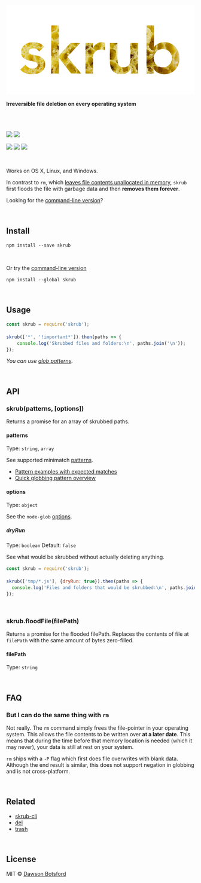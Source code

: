 <p align="center">
  <a><img src="img/logo.png" title="skrub logo"/></a>

  <br>

  <b>Irreversible file deletion on every operating system</b>

  <br>
  <br><br><a href="https://travis-ci.org/dawsonbotsford/skrub"><img src="https://api.travis-ci.org/dawsonbotsford/skrub.svg?branch=master"></a>
  <a href="https://ci.appveyor.com/project/dawsonbotsford/skrub"><img src="https://ci.appveyor.com/api/projects/status/3x9sboy9jsil33mb?svg=true"></a>

  <br>

  <a href="https://www.npmjs.com/package/skrub"><img src="https://img.shields.io/npm/v/skrub.svg"></a>
  <a href="http://npmjs.org/skrub"><img src="http://img.shields.io/npm/dm/skrub.svg?style=flat"></a>
  <a href="https://github.com/sindresorhus/xo"><img src="https://img.shields.io/badge/code_style-XO-5ed9c7.svg"></a>
</p>

<br>

Works on OS X, Linux, and Windows.

In contrast to `rm`, which [leaves file contents unallocated in memory](http://unix.stackexchange.com/questions/10883/where-do-files-go-when-the-rm-command-is-issued), `skrub` first floods the file with garbage data and then **removes them forever**.

Looking for the [command-line version](https://github.com/dawsonbotsford/skrub-cli)?

<br>

## Install

```
npm install --save skrub
```

<br>

Or try the [command-line version](https://github.com/dawsonbotsford/skrub-cli)
```
npm install --global skrub
```
<br>

## Usage

```js
const skrub = require('skrub');

skrub(['*', '!important*']).then(paths => {
    console.log('Skrubbed files and folders:\n', paths.join('\n'));
});
```

*You can use [glob patterns](https://github.com/sindresorhus/globby#globbing-patterns).*

<br>

## API

### skrub(patterns, [options])

Returns a promise for an array of skrubbed paths.

#### patterns

Type: `string`, `array`

See supported minimatch [patterns](https://github.com/isaacs/minimatch#usage).

- [Pattern examples with expected matches](https://github.com/sindresorhus/multimatch/blob/master/test.js)
- [Quick globbing pattern overview](https://github.com/sindresorhus/multimatch#globbing-patterns)

#### options

Type: `object`

See the `node-glob` [options](https://github.com/isaacs/node-glob#options).

##### dryRun

Type: `boolean`
Default: `false`

See what would be skrubbed without actually deleting anything.

```js
const skrub = require('skrub');

skrub(['tmp/*.js'], {dryRun: true}).then(paths => {
  console.log('Files and folders that would be skrubbed:\n', paths.join('\n'));
});
```

<br>

### skrub.floodFile(filePath)

Returns a promise for the flooded filePath. Replaces the contents of file at `filePath` with the same amount of bytes zero-filled.

#### filePath

Type: `string`

<br>

## FAQ

### But I can do the same thing with `rm`

Not really. The `rm` command simply frees the file-pointer in your operating system. This allows the file contents to be written over **at a later date**. This means that during the time before that memory location is needed (which it may never), your data is still at rest on your system.

`rm` ships with a `-P` flag which first does file overwrites with blank data. Although the end result is similar, this does not support negation in globbing and is not cross-platform.

<br>

## Related

* [skrub-cli](https://github.com/dawsonbotsford/skrub-cli)
* [del](https://github.com/sindresorhus/del)
* [trash](https://github.com/sindresorhus/trash)

<br>

## License

MIT © [Dawson Botsford](http://dawsonbotsford.com)
